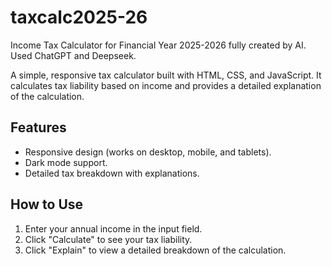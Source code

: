 # taxcalc2025-26
Income Tax Calculator for Financial Year 2025-2026 fully created by AI. Used ChatGPT and Deepseek.

A simple, responsive tax calculator built with HTML, CSS, and JavaScript. It calculates tax liability based on income and provides a detailed explanation of the calculation.

## Features
- Responsive design (works on desktop, mobile, and tablets).
- Dark mode support.
- Detailed tax breakdown with explanations.

## How to Use
1. Enter your annual income in the input field.
2. Click "Calculate" to see your tax liability.
3. Click "Explain" to view a detailed breakdown of the calculation.
